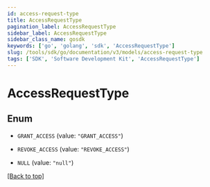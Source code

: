 ```yaml
---
id: access-request-type
title: AccessRequestType
pagination_label: AccessRequestType
sidebar_label: AccessRequestType
sidebar_class_name: gosdk
keywords: ['go', 'golang', 'sdk', 'AccessRequestType'] 
slug: /tools/sdk/go/documentation/v3/models/access-request-type
tags: ['SDK', 'Software Development Kit', 'AccessRequestType']
---
```


# AccessRequestType

## Enum


* `GRANT_ACCESS` (value: `"GRANT_ACCESS"`)

* `REVOKE_ACCESS` (value: `"REVOKE_ACCESS"`)

* `NULL` (value: `"null"`)


[[Back to top]](#) 


